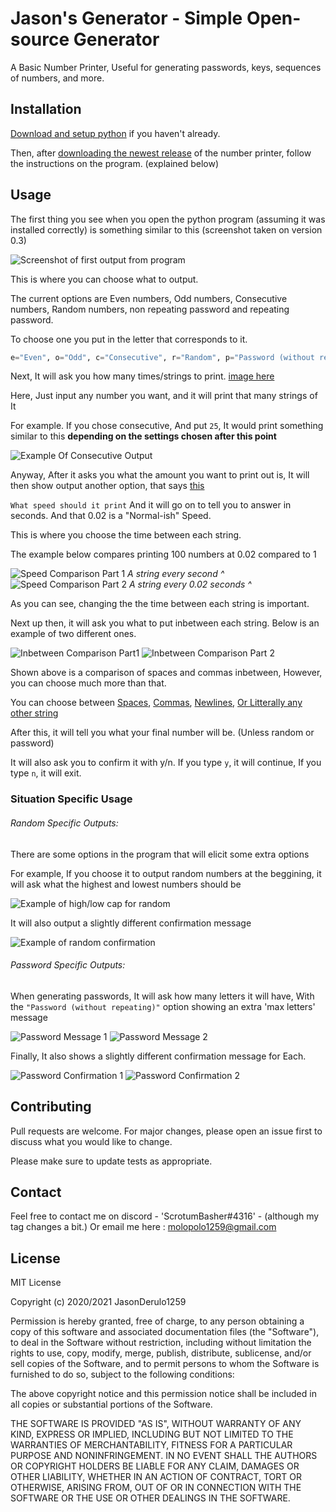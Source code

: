# Jason's Generator - Simple Open-source Generator
A Basic Number Printer, Useful for generating passwords, keys, sequences of numbers, and more.

## Installation
[Download and setup python](https://www.python.org/downloads/) if you haven't already.

Then, after [downloading the newest release](https://github.com/JasonDerulo1259/NumberPrinter-RandEvenConsecOdd/releases) of the number printer, follow the instructions on the program. (explained below)

## Usage
The first thing you see when you open the python program (assuming it was installed correctly) is something similar to this
(screenshot taken on version 0.3)

![Screenshot of first output from program](https://i.imgur.com/B5FHjGi.png)

This is where you can choose what to output.

The current options are Even numbers, Odd numbers, Consecutive numbers, Random numbers, non repeating password and repeating password.

To choose one you put in the letter that corresponds to it.
```python
e="Even", o="Odd", c="Consecutive", r="Random", p="Password (without repeating)", pr="Password (with repeating)"
```
Next, It will ask you how many times/strings to print. [image here](https://i.imgur.com/rIYxWV5.png)

Here, Just input any number you want, and it will print that many strings of It

For example. If you chose consecutive, And put `25`, 
It would print something similar to this **depending on the settings chosen after this point**

![Example Of Consecutive Output](https://i.imgur.com/dlFIE0t.png)

Anyway, After it asks you what the amount you want to print out is, It will then show output another option, that says [this](https://i.imgur.com/nWjp7WY.png)

`What speed should it print`
And it will go on to tell you to answer in seconds. And that 0.02 is a "Normal-ish" Speed.

This is where you choose the time between each string. 

The example below compares printing 100 numbers at 0.02 compared to 1

![Speed Comparison Part 1](https://i.imgur.com/UJUzBYG.gif) *A string every second ^*
![Speed Comparison Part 2](https://i.imgur.com/DaWzblC.gif) *A string every 0.02 seconds ^*

As you can see, changing the the time between each string is important.

Next up then, it will ask you what to put inbetween each string. 
Below is an example of two different ones.

![Inbetween Comparison Part1](https://i.imgur.com/heykgJU.png) ![Inbetween Comparison Part 2](https://i.imgur.com/PQsATPn.png)

Shown above is a comparison of spaces and commas inbetween, However, you can choose much more than that.

You can choose between [Spaces](https://i.imgur.com/heykgJU.png), [Commas](https://i.imgur.com/PQsATPn.png), [Newlines](https://i.imgur.com/m5Ap9xN.png), [Or Litterally any other string](https://i.imgur.com/3ATHUY0.png)

After this, it will tell you what your final number will be. (Unless random or password)

It will also ask you to confirm it with y/n. If you type `y`, it will continue, If you type `n`, it will exit.

### Situation Specific Usage
###### Random Specific Outputs:

There are some options in the program that will elicit some extra options

For example, If you choose it to output random numbers at the beggining, it will ask what the highest and lowest numbers should be

![Example of high/low cap for random](https://i.imgur.com/0nKZkSG.png)

It will also output a slightly different confirmation message

![Example of random confirmation](https://i.imgur.com/Rzt26jh.png)

###### Password Specific Outputs:

When generating passwords, It will ask how many letters it will have, With the `"Password (without repeating)"` option showing an extra 'max letters' message

![Password Message 1](https://i.imgur.com/rSlhghb.png)
![Password Message 2](https://i.imgur.com/JitmXBs.png)

Finally, It also shows a slightly different confirmation message for Each.

![Password Confirmation 1](https://i.imgur.com/S2HBZw3.png)
![Password Confirmation 2](https://i.imgur.com/XCfEBll.png)

## Contributing
Pull requests are welcome. For major changes, please open an issue first to discuss what you would like to change.

Please make sure to update tests as appropriate.

## Contact

Feel free to contact me on discord - 'ScrotumBasher#4316' - (although my tag changes a bit.) Or email me here : molopolo1259@gmail.com

## License

MIT License

Copyright (c) 2020/2021 JasonDerulo1259

Permission is hereby granted, free of charge, to any person obtaining a copy
of this software and associated documentation files (the "Software"), to deal
in the Software without restriction, including without limitation the rights
to use, copy, modify, merge, publish, distribute, sublicense, and/or sell
copies of the Software, and to permit persons to whom the Software is
furnished to do so, subject to the following conditions:

The above copyright notice and this permission notice shall be included in all
copies or substantial portions of the Software.

THE SOFTWARE IS PROVIDED "AS IS", WITHOUT WARRANTY OF ANY KIND, EXPRESS OR
IMPLIED, INCLUDING BUT NOT LIMITED TO THE WARRANTIES OF MERCHANTABILITY,
FITNESS FOR A PARTICULAR PURPOSE AND NONINFRINGEMENT. IN NO EVENT SHALL THE
AUTHORS OR COPYRIGHT HOLDERS BE LIABLE FOR ANY CLAIM, DAMAGES OR OTHER
LIABILITY, WHETHER IN AN ACTION OF CONTRACT, TORT OR OTHERWISE, ARISING FROM,
OUT OF OR IN CONNECTION WITH THE SOFTWARE OR THE USE OR OTHER DEALINGS IN THE
SOFTWARE.
